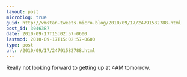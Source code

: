 ```yaml
---
layout: post
microblog: true
guid: http://vmstan-tweets.micro.blog/2010/09/17/24791582788.html
post_id: 3046387
date: 2010-09-17T15:02:57-0600
lastmod: 2010-09-17T15:02:57-0600
type: post
url: /2010/09/17/24791582788.html
---
```

Really not looking forward to getting up at 4AM tomorrow.
